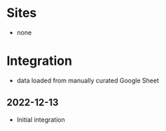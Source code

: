 # Sites

* none

# Integration

* data loaded from manually curated Google Sheet

## 2022-12-13

* Initial integration
